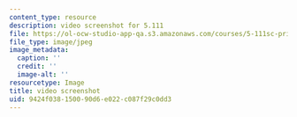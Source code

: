 ```yaml
---
content_type: resource
description: video screenshot for 5.111
file: https://ol-ocw-studio-app-qa.s3.amazonaws.com/courses/5-111sc-principles-of-chemical-science-fall-2014/9424f038150090d6e022c087f29c0dd3_5-111-video.jpg
file_type: image/jpeg
image_metadata:
  caption: ''
  credit: ''
  image-alt: ''
resourcetype: Image
title: video screenshot
uid: 9424f038-1500-90d6-e022-c087f29c0dd3
---
```

